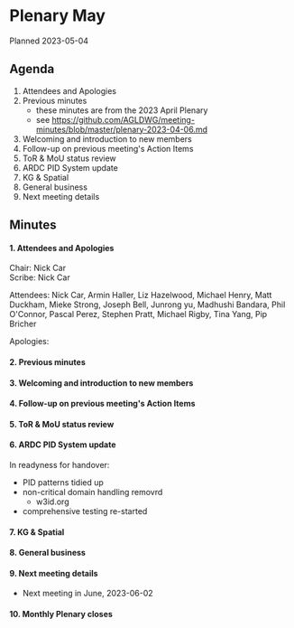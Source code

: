 # Plenary May

Planned 2023-05-04

## Agenda

1. Attendees and Apologies
2. Previous minutes
    * these minutes are from the 2023 April Plenary
    * see <https://github.com/AGLDWG/meeting-minutes/blob/master/plenary-2023-04-06.md>
3. Welcoming and introduction to new members
4. Follow-up on previous meeting's Action Items
5. ToR & MoU status review
6. ARDC PID System update
7. KG & Spatial
9. General business 
10. Next meeting details

## Minutes
#### 1. Attendees and Apologies

Chair: Nick Car  
Scribe: Nick Car  

Attendees: Nick Car, Armin Haller, Liz Hazelwood, Michael Henry, Matt Duckham, Mieke Strong, Joseph Bell, Junrong yu, Madhushi Bandara, Phil O'Connor, Pascal Perez, Stephen Pratt, Michael Rigby, Tina Yang, Pip Bricher

Apologies: 

#### 2. Previous minutes
#### 3. Welcoming and introduction to new members
#### 4. Follow-up on previous meeting's Action Items
#### 5. ToR & MoU status review
#### 6. ARDC PID System update

In readyness for handover:

* PID patterns tidied up
* non-critical domain handling removrd
    * w3id.org
* comprehensive testing re-started

#### 7. KG & Spatial
#### 8. General business 
#### 9. Next meeting details

* Next meeting in June, 2023-06-02

#### 10. Monthly Plenary closes
